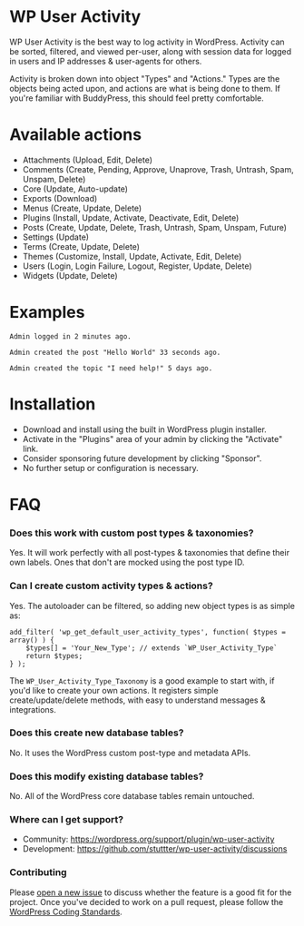 # WP User Activity

WP User Activity is the best way to log activity in WordPress. Activity can be sorted, filtered, and viewed per-user, along with session data for logged in users and IP addresses & user-agents for others.

Activity is broken down into object "Types" and "Actions." Types are the objects being acted upon, and actions are what is being done to them. If you're familiar with BuddyPress, this should feel pretty comfortable.

# Available actions

* Attachments (Upload, Edit, Delete)
* Comments (Create, Pending, Approve, Unaprove, Trash, Untrash, Spam, Unspam, Delete)
* Core (Update, Auto-update)
* Exports (Download)
* Menus (Create, Update, Delete)
* Plugins (Install, Update, Activate, Deactivate, Edit, Delete)
* Posts (Create, Update, Delete, Trash, Untrash, Spam, Unspam, Future)
* Settings (Update)
* Terms (Create, Update, Delete)
* Themes (Customize, Install, Update, Activate, Edit, Delete)
* Users (Login, Login Failure, Logout, Register, Update, Delete)
* Widgets (Update, Delete)

# Examples

```
Admin logged in 2 minutes ago.
```

```
Admin created the post "Hello World" 33 seconds ago.
```

```
Admin created the topic "I need help!" 5 days ago.
```

# Installation

* Download and install using the built in WordPress plugin installer.
* Activate in the "Plugins" area of your admin by clicking the "Activate" link.
* Consider sponsoring future development by clicking "Sponsor".
* No further setup or configuration is necessary.

# FAQ

### Does this work with custom post types & taxonomies?

Yes. It will work perfectly with all post-types & taxonomies that define their own labels. Ones that don't are mocked using the post type ID.

### Can I create custom activity types & actions?

Yes. The autoloader can be filtered, so adding new object types is as simple as:

```
add_filter( 'wp_get_default_user_activity_types', function( $types = array() ) {
	$types[] = 'Your_New_Type'; // extends `WP_User_Activity_Type`
	return $types;
} );
```

The `WP_User_Activity_Type_Taxonomy` is a good example to start with, if you'd like to create your own actions. It registers simple create/update/delete methods, with easy to understand messages & integrations.

### Does this create new database tables?

No. It uses the WordPress custom post-type and metadata APIs.

### Does this modify existing database tables?

No. All of the WordPress core database tables remain untouched.

### Where can I get support?

* Community: https://wordpress.org/support/plugin/wp-user-activity
* Development: https://github.com/stuttter/wp-user-activity/discussions

### Contributing

Please [open a new issue](/pull/new/master) to discuss whether the feature is a good fit for the project. Once you've decided to work on a pull request, please follow the [WordPress Coding Standards](http://make.wordpress.org/core/handbook/coding-standards/).
